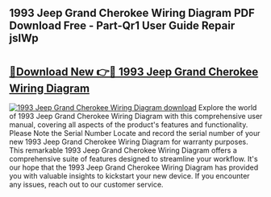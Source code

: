 ## 1993 Jeep Grand Cherokee Wiring Diagram PDF Download Free - Part-Qr1 User Guide Repair jsIWp

# <h2><a href="http://dflwir.blite.top/?on=1993+Jeep+Grand+Cherokee+Wiring+Diagram">🔗Download New 👉🔴 1993 Jeep Grand Cherokee Wiring Diagram</a></h2>

[![1993 Jeep Grand Cherokee Wiring Diagram download](https://i.imgur.com/lujVjoI.png)](http://dflwir.blite.top/?on=1993+Jeep+Grand+Cherokee+Wiring+Diagram)
Explore the world of 1993 Jeep Grand Cherokee Wiring Diagram with this comprehensive user manual, covering all aspects of the product's features and functionality. Please Note the Serial Number Locate and record the serial number of your new 1993 Jeep Grand Cherokee Wiring Diagram for warranty purposes. This remarkable 1993 Jeep Grand Cherokee Wiring Diagram offers a comprehensive suite of features designed to streamline your workflow. It's our hope that the 1993 Jeep Grand Cherokee Wiring Diagram has provided you with valuable insights to kickstart your new device. If you encounter any issues, reach out to our customer service.
